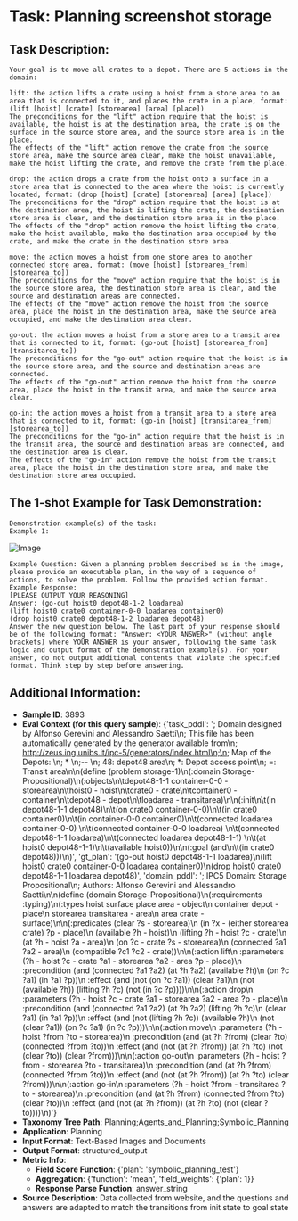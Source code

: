 # Task: Planning screenshot storage

## Task Description:

```
Your goal is to move all crates to a depot. There are 5 actions in the domain:

lift: the action lifts a crate using a hoist from a store area to an area that is connected to it, and places the crate in a place, format: (lift [hoist] [crate] [storearea] [area] [place])
The preconditions for the "lift" action require that the hoist is available, the hoist is at the destination area, the crate is on the surface in the source store area, and the source store area is in the place.
The effects of the "lift" action remove the crate from the source store area, make the source area clear, make the hoist unavailable, make the hoist lifting the crate, and remove the crate from the place.

drop: the action drops a crate from the hoist onto a surface in a store area that is connected to the area where the hoist is currently located, format: (drop [hoist] [crate] [storearea] [area] [place])
The preconditions for the "drop" action require that the hoist is at the destination area, the hoist is lifting the crate, the destination store area is clear, and the destination store area is in the place.
The effects of the "drop" action remove the hoist lifting the crate, make the hoist available, make the destination area occupied by the crate, and make the crate in the destination store area.

move: the action moves a hoist from one store area to another connected store area, format: (move [hoist] [storearea_from] [storearea_to])
The preconditions for the "move" action require that the hoist is in the source store area, the destination store area is clear, and the source and destination areas are connected.
The effects of the "move" action remove the hoist from the source area, place the hoist in the destination area, make the source area occupied, and make the destination area clear.

go-out: the action moves a hoist from a store area to a transit area that is connected to it, format: (go-out [hoist] [storearea_from] [transitarea_to])
The preconditions for the "go-out" action require that the hoist is in the source store area, and the source and destination areas are connected.
The effects of the "go-out" action remove the hoist from the source area, place the hoist in the transit area, and make the source area clear.

go-in: the action moves a hoist from a transit area to a store area that is connected to it, format: (go-in [hoist] [transitarea_from] [storearea_to])
The preconditions for the "go-in" action require that the hoist is in the transit area, the source and destination areas are connected, and the destination area is clear.
The effects of the "go-in" action remove the hoist from the transit area, place the hoist in the destination store area, and make the destination store area occupied.
```

## The 1-shot Example for Task Demonstration:

```
Demonstration example(s) of the task:
Example 1:
```

![Image](storage_3.png)

```
Example Question: Given a planning problem described as in the image, please provide an executable plan, in the way of a sequence of actions, to solve the problem. Follow the provided action format.
Example Response:
[PLEASE OUTPUT YOUR REASONING]
Answer: (go-out hoist0 depot48-1-2 loadarea)
(lift hoist0 crate0 container-0-0 loadarea container0)
(drop hoist0 crate0 depot48-1-2 loadarea depot48)
Answer the new question below. The last part of your response should be of the following format: "Answer: <YOUR ANSWER>" (without angle brackets) where YOUR ANSWER is your answer, following the same task logic and output format of the demonstration example(s). For your answer, do not output additional contents that violate the specified format. Think step by step before answering.
```

## Additional Information:

- **Sample ID**: 3893
- **Eval Context (for this query sample)**: {'task_pddl': '; Domain designed by Alfonso Gerevini and Alessandro Saetti\n; This file has been automatically generated by the generator available from\n; http://zeus.ing.unibs.it/ipc-5/generators/index.html\n;\n; Map of the Depots:    \n; * \n;-- \n; 48: depot48 area\n; *: Depot access point\n; =: Transit area\n\n(define (problem storage-1)\n(:domain Storage-Propositional)\n(:objects\n\tdepot48-1-1 container-0-0 - storearea\n\thoist0 - hoist\n\tcrate0 - crate\n\tcontainer0 - container\n\tdepot48 - depot\n\tloadarea - transitarea)\n\n(:init\n\t(in depot48-1-1 depot48)\n\t(on crate0 container-0-0)\n\t(in crate0 container0)\n\t(in container-0-0 container0)\n\t(connected loadarea container-0-0) \n\t(connected container-0-0 loadarea)  \n\t(connected depot48-1-1 loadarea)\n\t(connected loadarea depot48-1-1)    \n\t(at hoist0 depot48-1-1)\n\t(available hoist0))\n\n(:goal (and\n\t(in crate0 depot48)))\n)', 'gt_plan': '(go-out hoist0 depot48-1-1 loadarea)\n(lift hoist0 crate0 container-0-0 loadarea container0)\n(drop hoist0 crate0 depot48-1-1 loadarea depot48)', 'domain_pddl': '; IPC5 Domain: Storage Propositional\n; Authors: Alfonso Gerevini and Alessandro Saetti\n\n(define (domain Storage-Propositional)\n(:requirements :typing)\n(:types hoist surface place area - object\n    container depot - place\n    storearea transitarea - area\n    area crate - surface)\n\n(:predicates (clear ?s - storearea)\n         (in ?x - (either storearea crate) ?p - place)\n         (available ?h - hoist)\n         (lifting ?h - hoist ?c - crate)\n         (at ?h - hoist ?a - area)\n         (on ?c - crate ?s - storearea)\n         (connected ?a1 ?a2 - area)\n             (compatible ?c1 ?c2 - crate))\n\n(:action lift\n :parameters (?h - hoist ?c - crate ?a1 - storearea ?a2 - area ?p - place)\n :precondition (and (connected ?a1 ?a2) (at ?h ?a2) (available ?h)\n            (on ?c ?a1) (in ?a1 ?p))\n :effect (and (not (on ?c ?a1)) (clear ?a1)\n          (not (available ?h)) (lifting ?h ?c) (not (in ?c ?p))))\n\n(:action drop\n :parameters (?h - hoist ?c - crate ?a1 - storearea ?a2 - area ?p - place)\n :precondition (and (connected ?a1 ?a2) (at ?h ?a2) (lifting ?h ?c)\n            (clear ?a1) (in ?a1 ?p))\n :effect (and (not (lifting ?h ?c)) (available ?h)\n          (not (clear ?a1)) (on ?c ?a1) (in ?c ?p)))\n\n(:action move\n :parameters (?h - hoist ?from ?to - storearea)\n :precondition (and (at ?h ?from) (clear ?to) (connected ?from ?to))\n :effect (and (not (at ?h ?from)) (at ?h ?to) (not (clear ?to)) (clear ?from)))\n\n(:action go-out\n :parameters (?h - hoist ?from - storearea ?to - transitarea)\n :precondition (and (at ?h ?from) (connected ?from ?to))\n :effect (and (not (at ?h ?from)) (at ?h ?to) (clear ?from)))\n\n(:action go-in\n :parameters (?h - hoist ?from - transitarea ?to - storearea)\n :precondition (and (at ?h ?from) (connected ?from ?to) (clear ?to))\n :effect (and (not (at ?h ?from)) (at ?h ?to) (not (clear ?to))))\n)'}
- **Taxonomy Tree Path**: Planning;Agents_and_Planning;Symbolic_Planning
- **Application**: Planning
- **Input Format**: Text-Based Images and Documents
- **Output Format**: structured_output
- **Metric Info**:
  - **Field Score Function**: {'plan': 'symbolic_planning_test'}
  - **Aggregation**: {'function': 'mean', 'field_weights': {'plan': 1}}
  - **Response Parse Function**: answer_string
- **Source Description**: Data collected from website, and the questions and answers are adapted to match the transitions from init state to goal state
